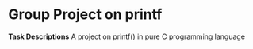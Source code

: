 # Group Project on printf
**Task Descriptions**
A project on printf() in pure C programming language
